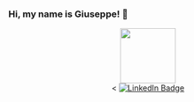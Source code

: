 ### Hi, my name is Giuseppe! 👋

<div id="header" align="center">
     <img src="https://media.giphy.com/media/ES9cAJlcxblRESzOH1/giphy.gif" width="100"/>
  <div id="badges">
<    <a href="https://www.linkedin.com/in/giuseppe-anzalone-b3a104133/">
     <img src="https://img.shields.io/badge/LinkedIn-blue?style=for-the-badge&logo=linkedin&logoColor=white" alt="LinkedIn Badge"/>
    </a>
  </div>
</div>

<!--
**giuseppeAnzalone/giuseppeAnzalone** is a ✨ _special_ ✨ repository because its `README.md` (this file) appears on your GitHub profile.

Here are some ideas to get you started:

- 🔭 I’m currently working on ...
- 🌱 I’m currently learning ...
- 👯 I’m looking to collaborate on ...
- 🤔 I’m looking for help with ...
- 💬 Ask me about ...
- 📫 How to reach me: ...
- 😄 Pronouns: ...
- ⚡ Fun fact: ...
-->
